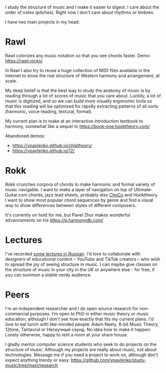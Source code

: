 I study the structure of music and I make it easier to digest. I care about the order of notes (pitches). Right now I don't care about rhythms or timbres.

I have two main projects in my head:

# Rawl

Rawl colorizes any music notation so that you see chords faster. Demo: https://rawl.rocks/

In Rawl I also try to reuse a huge collection of MIDI files available in the internet to show the real structure of Western harmony and arrangement, at scale.

My deep belief is that the best way to study the anatomy of music is by reading through a lot of scores of music that you care about. Luckily, a lot of music is digitized, and so we can build more visually ergonomic tools so that this reading will be optimized for rapidly extracting patterns of all sorts (harmonic, voice-leading, textural, formal).

My current plan is to make at an interactive introduction textbook to harmony, somewhat like a sequel to https://book-one.hooktheory.com/

Abandoned demos:
- https://vpavlenko.github.io/chiptheory/
- https://vpavlenko.github.io/12/

# Rokk

Rokk crunches corpora of chords to make harmonic and formal variety of music navigable. I want to make a layer of navigation on top of Ultimate-Guitar.com chords, jazz lead sheets, probably also [ChoCo](https://github.com/smashub/choco) and Hooktheory. I want to show most popular chord sequences by genre and find a visual way to show differences between styles of different composers.

It's currently on hold for me, but Pavel Zhur makes wonderful advancements on his https://p.harmonydb.com/

# Lectures

I've recorded [some lectures in Russian](https://t.me/keetezh/1055). I'd love to collaborate with designers of educational content – YouTube and TikTok creators – who wish to spread the joy of seeing structure in music. I can maybe give classes on the structure of music in your city in the UK or anywhere else - for free, if you can summon a stable nerdy audience.

# Peers

I'm an independent researcher and I do open source research for non-commercial purposes. I'm open to PhD in either music theory or music education, although I don't see how exactly that fits my current plans. I'd love to eat lunch with like-minded people: Adam Neely, 8-bit Music Theory, 12tone, Tantacrul or Нескучный саунд. No idea how to make it happen. Lonely otherwise, happy to rent a room at your share house.

I gladly mentor computer science students who seek to do projects on the structure of music. Although my projects are really about music, not about technologies. Message me if you need a project to work on, although don't expect anything trendy or easy: https://github.com/vpavlenko/study-music/tree/main/research
